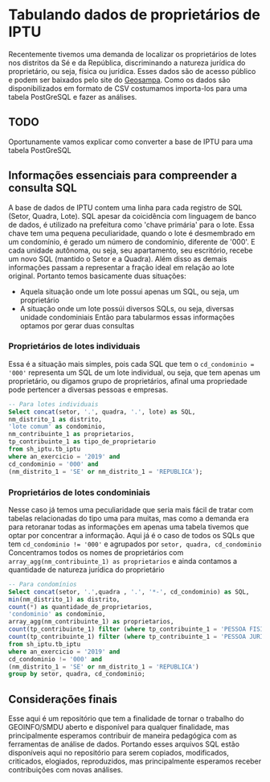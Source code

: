 # Tabulando dados de proprietários de IPTU

Recentemente tivemos uma demanda de localizar os proprietários de lotes nos distritos da Sé e da República, discriminando a natureza jurídica do proprietário, ou seja, física ou jurídica. Esses dados são de acesso público e podem ser baixados pelo site do [Geosampa](http://geosampa.prefeitura.sp.gov.br/PaginasPublicas/_SBC.aspx). Como os dados são disponibilizados em formato de CSV costumamos importa-los para uma tabela PostGreSQL e fazer as análises. 

## TODO

Oportunamente vamos explicar como converter a base de IPTU para uma tabela PostGreSQL

## Informações essenciais para compreender a consulta SQL

A base de dados de IPTU contem uma linha para cada registro de SQL (Setor, Quadra, Lote). SQL apesar da coicidência com linguagem de banco de dados, é utilizado na prefeitura como 'chave primária' para o lote. 
Essa chave tem uma pequena peculiaridade, quando o lote é desmembrado em um condomínio, é gerado um número de condomínio, diferente de '000'. E cada unidade autônoma, ou seja, seu apartamento, seu escritório, recebe um novo SQL (mantido o Setor e a Quadra). Além disso as demais informações passam a representar a fração ideal em relação ao lote original.
Portanto temos basicamente duas situações:
- Aquela situação onde um lote possui apenas um SQL, ou seja, um proprietário
- A situação onde um lote possúi diversos SQLs, ou seja, diversas unidade condominiais
Então para tabularmos essas informações optamos por gerar duas consultas

### Proprietários de lotes individuais

Essa é a situação mais simples, pois cada SQL que tem o `cd_condominio = '000'` representa um SQL de um lote individual, ou seja, que tem apenas um proprietário, ou digamos grupo de proprietários, afinal uma propriedade pode pertencer a diversas pessoas e empresas. 

```SQL
-- Para lotes individuais
Select concat(setor, '.', quadra, '.', lote) as SQL, 
nm_distrito_1 as distrito,
'lote comum' as condominio,
nm_contribuinte_1 as proprietarios,
tp_contribuinte_1 as tipo_de_proprietario										   
from sh_iptu.tb_iptu 
where an_exercicio = '2019' and
cd_condominio = '000' and
(nm_distrito_1 = 'SE' or nm_distrito_1 = 'REPUBLICA');
```

### Proprietários de lotes condominiais

Nesse caso já temos uma peculiaridade que seria mais fácil de tratar com tabelas relacionadas do tipo uma para muitas, mas como a demanda era para retoranar todas as informações em apenas uma tabela tivemos que optar por concentrar a informação. Aqui já é o caso de todos os SQLs que tem `cd_condominio != '000'` e agrupados por `setor, quadra, cd_condominio`
Concentramos todos os nomes de proprietários com `array_agg(nm_contribuinte_1) as proprietarios` e ainda contamos a quantidade de natureza jurídica do proprietário

```SQL
-- Para condomínios
Select concat(setor, '.',quadra , '.', '*-', cd_condominio) as SQL, 
min(nm_distrito_1) as distrito,
count(*) as quantidade_de_proprietarios,
'condominio' as condominio,
array_agg(nm_contribuinte_1) as proprietarios,
count(tp_contribuinte_1) filter (where tp_contribuinte_1 = 'PESSOA FISICA (CPF)') as pessoas_fisicas,
count(tp_contribuinte_1) filter (where tp_contribuinte_1 = 'PESSOA JURIDICA (CNPJ)') as pessoas_fisicas									  
from sh_iptu.tb_iptu 
where an_exercicio = '2019' and
cd_condominio != '000' and
(nm_distrito_1 = 'SE' or nm_distrito_1 = 'REPUBLICA')
group by setor, quadra, cd_condominio;
```

## Considerações finais

Esse aqui é um repositório que tem a finalidade de tornar o trabalho do GEOINFO/SMDU aberto e disponível para qualquer finalidade, mas principalmente esperamos contribuir de maneira pedagógica com as ferramentas de análise de dados. Portando esses arquivos SQL estão disponíveis aqui no repositório para serem copiados, modificados, criticados, elogiados, reproduzidos, mas principalmente esperamos receber contribuições com novas análises.

